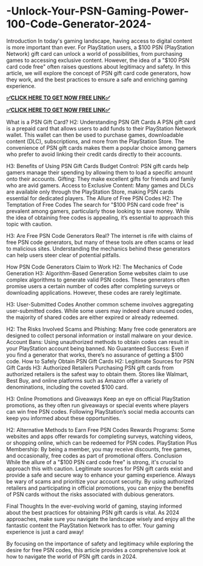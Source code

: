 # -Unlock-Your-PSN-Gaming-Power-100-Code-Generator-2024-
Introduction
In today's gaming landscape, having access to digital content is more important than ever. For PlayStation users, a $100 PSN (PlayStation Network) gift card can unlock a world of possibilities, from purchasing games to accessing exclusive content. However, the idea of a "$100 PSN card code free" often raises questions about legitimacy and safety. In this article, we will explore the concept of PSN gift card code generators, how they work, and the best practices to ensure a safe and enriching gaming experience.

**[✅CLICK HERE TO GET NOW FREE LINK✅](https://usaofferzon.com/roblox)**



**[✅CLICK HERE TO GET NOW FREE LINK✅](https://usaofferzon.com/roblox)**



What is a PSN Gift Card?
H2: Understanding PSN Gift Cards
A PSN gift card is a prepaid card that allows users to add funds to their PlayStation Network wallet. This wallet can then be used to purchase games, downloadable content (DLC), subscriptions, and more from the PlayStation Store. The convenience of PSN gift cards makes them a popular choice among gamers who prefer to avoid linking their credit cards directly to their accounts.

H3: Benefits of Using PSN Gift Cards
Budget Control: PSN gift cards help gamers manage their spending by allowing them to load a specific amount onto their accounts.
Gifting: They make excellent gifts for friends and family who are avid gamers.
Access to Exclusive Content: Many games and DLCs are available only through the PlayStation Store, making PSN cards essential for dedicated players.
The Allure of Free PSN Codes
H2: The Temptation of Free Codes
The search for "$100 PSN card code free" is prevalent among gamers, particularly those looking to save money. While the idea of obtaining free codes is appealing, it’s essential to approach this topic with caution.

H3: Are Free PSN Code Generators Real?
The internet is rife with claims of free PSN code generators, but many of these tools are often scams or lead to malicious sites. Understanding the mechanics behind these generators can help users steer clear of potential pitfalls.

How PSN Code Generators Claim to Work
H2: The Mechanics of Code Generation
H3: Algorithm-Based Generation
Some websites claim to use complex algorithms to generate valid PSN codes. These generators often promise users a certain number of codes after completing surveys or downloading applications. However, these codes are rarely legitimate.

H3: User-Submitted Codes
Another common scheme involves aggregating user-submitted codes. While some users may indeed share unused codes, the majority of shared codes are either expired or already redeemed.

H2: The Risks Involved
Scams and Phishing: Many free code generators are designed to collect personal information or install malware on your device.
Account Bans: Using unauthorized methods to obtain codes can result in your PlayStation account being banned.
No Guaranteed Success: Even if you find a generator that works, there’s no assurance of getting a $100 code.
How to Safely Obtain PSN Gift Cards
H2: Legitimate Sources for PSN Gift Cards
H3: Authorized Retailers
Purchasing PSN gift cards from authorized retailers is the safest way to obtain them. Stores like Walmart, Best Buy, and online platforms such as Amazon offer a variety of denominations, including the coveted $100 card.

H3: Online Promotions and Giveaways
Keep an eye on official PlayStation promotions, as they often run giveaways or special events where players can win free PSN codes. Following PlayStation’s social media accounts can keep you informed about these opportunities.

H2: Alternative Methods to Earn Free PSN Codes
Rewards Programs: Some websites and apps offer rewards for completing surveys, watching videos, or shopping online, which can be redeemed for PSN codes.
PlayStation Plus Membership: By being a member, you may receive discounts, free games, and occasionally, free codes as part of promotional offers.
Conclusion
While the allure of a "$100 PSN card code free" is strong, it's crucial to approach this with caution. Legitimate sources for PSN gift cards exist and provide a safe and secure way to enhance your gaming experience. Always be wary of scams and prioritize your account security. By using authorized retailers and participating in official promotions, you can enjoy the benefits of PSN cards without the risks associated with dubious generators.

Final Thoughts
In the ever-evolving world of gaming, staying informed about the best practices for obtaining PSN gift cards is vital. As 2024 approaches, make sure you navigate the landscape wisely and enjoy all the fantastic content the PlayStation Network has to offer. Your gaming experience is just a card away!

By focusing on the importance of safety and legitimacy while exploring the desire for free PSN codes, this article provides a comprehensive look at how to navigate the world of PSN gift cards in 2024.
